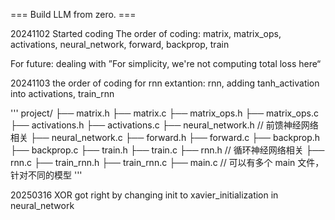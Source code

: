 === Build LLM from zero. ===

20241102
Started coding
The order of coding: matrix, matrix_ops, activations, neural_network, forward, backprop, train


For future: dealing with ”For simplicity, we're not computing total loss here“

20241103
the order of coding for rnn extantion: rnn, adding tanh_activation into activations, train_rnn

'''
project/
├── matrix.h
├── matrix.c
├── matrix_ops.h
├── matrix_ops.c
├── activations.h
├── activations.c
├── neural_network.h      // 前馈神经网络相关
├── neural_network.c
├── forward.h
├── forward.c
├── backprop.h
├── backprop.c
├── train.h
├── train.c
├── rnn.h                 // 循环神经网络相关
├── rnn.c
├── train_rnn.h
├── train_rnn.c
├── main.c                // 可以有多个 main 文件，针对不同的模型
'''


20250316 XOR got right by changing init to xavier_initialization in neural_network

